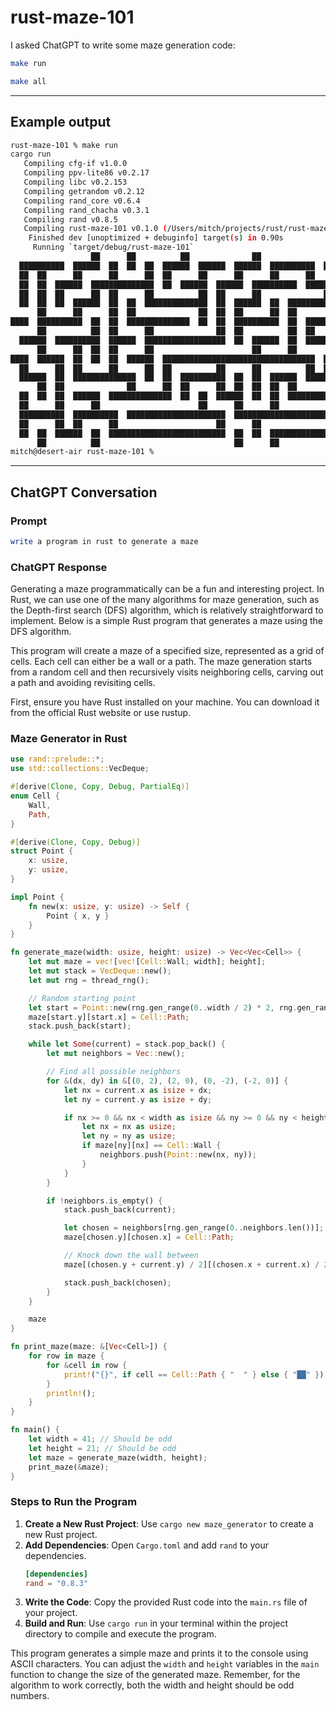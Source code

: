 rust-maze-101
==

I asked ChatGPT to write some maze generation code:

```sh
make run
```

```sh
make all
```

* * *

## Example output

```sh
rust-maze-101 % make run      
cargo run 
   Compiling cfg-if v1.0.0
   Compiling ppv-lite86 v0.2.17
   Compiling libc v0.2.153
   Compiling getrandom v0.2.12
   Compiling rand_core v0.6.4
   Compiling rand_chacha v0.3.1
   Compiling rand v0.8.5
   Compiling rust-maze-101 v0.1.0 (/Users/mitch/projects/rust/rust-maze-101)
    Finished dev [unoptimized + debuginfo] target(s) in 0.90s
     Running `target/debug/rust-maze-101`
                  ██      ██          ██              ██                          
  ██████████  ██████  ██  ██  ██  ██████  ██████  ██████  ██████████  ████████████
  ██  ██      ██      ██      ██  ██      ██      ██      ██      ██      ██      
  ██  ██  ██████  ██████████████  ██  ██████  ██████  ██████████  ██████  ██  ██  
  ██  ██  ██      ██  ██      ██          ██  ██      ██              ██      ██  
  ██  ██  ██  ██████  ██  ██  ██████████████  ██  ██████  ██  ██████████████████  
      ██      ██      ██  ██              ██  ██  ██      ██  ██              ██  
████  ██████████  ██  ██  ██████████████  ██  ██  ██████████  ██  ██████████  ██  
      ██          ██  ██      ██              ██  ██          ██  ██          ██  
  ██████  ██████████  ██████  ██████████████████  ██  ██████  ██  ██████████  ██  
      ██      ██  ██  ██      ██                      ██      ██          ██      
████  ██████  ██  ██  ██  ██████  ██████████████████████████████████  ██  ████████
  ██      ██  ██      ██      ██  ██          ██      ██          ██  ██  ██      
  ██████  ██  ██████████████  ██  ██  ██████████  ██  ██  ██████  ██████  ██  ██  
      ██  ██              ██      ██  ██      ██  ██  ██  ██  ██          ██  ██  
  ██  ██  ██  ██████  ██████████████  ██  ██  ██████  ██  ██  ██████████████  ██  
  ██      ██      ██                      ██      ██      ██                  ██  
  ██████████  ██████████  ██████████████████████  ██████████████████████  ██████  
  ██      ██  ██      ██                      ██      ██                  ██  ██  
  ██  ██  ██████  ██  ██████████████████████████  ██  ██  ██████████████████  ██  
      ██          ██                              ██      ██                      
mitch@desert-air rust-maze-101 % 

```

* * *

## ChatGPT Conversation

### Prompt

```sh
write a program in rust to generate a maze
```

### ChatGPT Response

Generating a maze programmatically can be a fun and interesting project. In Rust, we can use one of the many algorithms for maze generation, such as the Depth-first search (DFS) algorithm, which is relatively straightforward to implement. Below is a simple Rust program that generates a maze using the DFS algorithm.

This program will create a maze of a specified size, represented as a grid of cells. Each cell can either be a wall or a path. The maze generation starts from a random cell and then recursively visits neighboring cells, carving out a path and avoiding revisiting cells.

First, ensure you have Rust installed on your machine. You can download it from the official Rust website or use rustup.

### Maze Generator in Rust

```rust
use rand::prelude::*;
use std::collections::VecDeque;

#[derive(Clone, Copy, Debug, PartialEq)]
enum Cell {
    Wall,
    Path,
}

#[derive(Clone, Copy, Debug)]
struct Point {
    x: usize,
    y: usize,
}

impl Point {
    fn new(x: usize, y: usize) -> Self {
        Point { x, y }
    }
}

fn generate_maze(width: usize, height: usize) -> Vec<Vec<Cell>> {
    let mut maze = vec![vec![Cell::Wall; width]; height];
    let mut stack = VecDeque::new();
    let mut rng = thread_rng();

    // Random starting point
    let start = Point::new(rng.gen_range(0..width / 2) * 2, rng.gen_range(0..height / 2) * 2);
    maze[start.y][start.x] = Cell::Path;
    stack.push_back(start);

    while let Some(current) = stack.pop_back() {
        let mut neighbors = Vec::new();

        // Find all possible neighbors
        for &(dx, dy) in &[(0, 2), (2, 0), (0, -2), (-2, 0)] {
            let nx = current.x as isize + dx;
            let ny = current.y as isize + dy;

            if nx >= 0 && nx < width as isize && ny >= 0 && ny < height as isize {
                let nx = nx as usize;
                let ny = ny as usize;
                if maze[ny][nx] == Cell::Wall {
                    neighbors.push(Point::new(nx, ny));
                }
            }
        }

        if !neighbors.is_empty() {
            stack.push_back(current);

            let chosen = neighbors[rng.gen_range(0..neighbors.len())];
            maze[chosen.y][chosen.x] = Cell::Path;

            // Knock down the wall between
            maze[(chosen.y + current.y) / 2][(chosen.x + current.x) / 2] = Cell::Path;

            stack.push_back(chosen);
        }
    }

    maze
}

fn print_maze(maze: &[Vec<Cell>]) {
    for row in maze {
        for &cell in row {
            print!("{}", if cell == Cell::Path { "  " } else { "██" });
        }
        println!();
    }
}

fn main() {
    let width = 41; // Should be odd
    let height = 21; // Should be odd
    let maze = generate_maze(width, height);
    print_maze(&maze);
}
```

### Steps to Run the Program

1. **Create a New Rust Project**: Use `cargo new maze_generator` to create a new Rust project.
2. **Add Dependencies**: Open `Cargo.toml` and add `rand` to your dependencies.
   ```toml
   [dependencies]
   rand = "0.8.3"
   ```
3. **Write the Code**: Copy the provided Rust code into the `main.rs` file of your project.
4. **Build and Run**: Use `cargo run` in your terminal within the project directory to compile and execute the program.

This program generates a simple maze and prints it to the console using ASCII characters. You can adjust the `width` and `height` variables in the `main` function to change the size of the generated maze. Remember, for the algorithm to work correctly, both the width and height should be odd numbers.
